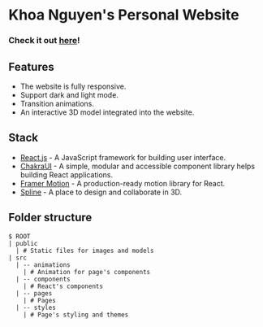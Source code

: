 # Khoa Nguyen's Personal Website

### Check it out [here](https://hkhoa-ng.github.io/hkhoa-ng-portfolio/)!

## Features

- The website is fully responsive.
- Support dark and light mode.
- Transition animations.
- An interactive 3D model integrated into the website.

## Stack

- [React.js](https://reactjs.org/) - A JavaScript framework for building user interface.
- [ChakraUI](https://chakra-ui.com/) - A simple, modular and accessible component library helps building React applications.
- [Framer Motion](https://www.framer.com/motion/) - A production-ready motion library for React.
- [Spline](https://spline.design/) - A place to design and collaborate in 3D.

## Folder structure

```
$ ROOT
| public
  | # Static files for images and models
| src
  | -- animations
    | # Animation for page's components
  | -- components
    | # React's components
  | -- pages
    | # Pages
  | -- styles
    | # Page's styling and themes
```
